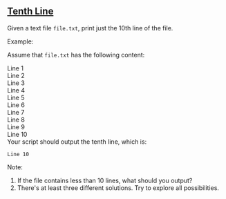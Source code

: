 <h2><a href="https://leetcode.com/problems/tenth-line/description/?envType=problem-list-v2&envId=shell">Tenth Line</a></h2>


Given a text file `file.txt`, print just the 10th line of the file.

Example:    

Assume that `file.txt` has the following content:    

Line 1  
Line 2  
Line 3  
Line 4  
Line 5  
Line 6  
Line 7  
Line 8  
Line 9  
Line 10  
Your script should output the tenth line, which is:

 `Line 10`

Note:
1. If the file contains less than 10 lines, what should you output?
2. There's at least three different solutions. Try to explore all possibilities.
